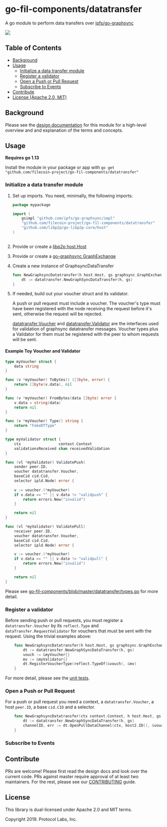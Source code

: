 # go-fil-components/datatransfer

A go module to perform data transfers over [ipfs/go-graphsync](https://github.com/ipfs/go-graphsync)

[![](https://img.shields.io/badge/made%20by-Protocol%20Labs-blue.svg?style=flat-square)](http://ipn.io)

## Table of Contents
* [Background]((https://github.com/filecoin-project/go-fil-components#background))
* [Usage]((https://github.com/filecoin-project/go-fil-components#usage))
    * [Initialize a data transfer module]((https://github.com/filecoin-project/go-fil-components#initialize-a-data-transfer-module))
    * [Register a validator](https://github.com/filecoin-project/go-fil-components#register-a-validator)
    * [Open a Push or Pull Request](https://github.com/filecoin-project/go-fil-components#open-a-push-or-pull-request)
    * [Subscribe to Events](https://github.com/filecoin-project/go-fil-components#subscribe-to-events)
* [Contribute](https://github.com/filecoin-project/go-fil-components#contribute)
* [License (Apache 2.0, MIT)](https://github.com/filecoin-project/go-fil-components#license) 

## Background

Please see the [design documentation](https://github.com/filecoin-project/go-fil-components/tree/master/datatransfer/docs/DESIGNDOC)
for this module for a high-level overview and and explanation of the terms and concepts.

## Usage

**Requires go 1.13**

Install the module in your package or app with `go get "github.com/filecoin-project/go-fil-components/datatransfer"`


### Initialize a data transfer module
1. Set up imports. You need, minimally, the following imports:
    ```go
    package mypackage

    import (
        gsimpl "github.com/ipfs/go-graphsync/impl"
        "github.com/filecoin-project/go-fil-components/datatransfer"
        "github.com/libp2p/go-libp2p-core/host"
    )
            
    ```
1. Provide or create a [libp2p host.Host](https://github.com/libp2p/go-libp2p-examples/tree/master/libp2p-host)
1. Provide or create a [go-graphsync GraphExchange](https://github.com/ipfs/go-graphsync#initializing-a-graphsync-exchange)
1. Create a new instance of GraphsyncDataTransfer
    ```go
    func NewGraphsyncDatatransfer(h host.Host, gs graphsync.GraphExchange) {
        dt := datatransfer.NewGraphSyncDataTransfer(h, gs)
    }
    ```

1. If needed, build out your voucher struct and its validator. 
    
    A push or pull request must include a voucher. The voucher's type must have been registered with 
    the node receiving the request before it's sent, otherwise the request will be rejected.  

    [datatransfer.Voucher](https://github.com/filecoin-project/go-fil-components/blob/21dd66ba370176224114b13030ee68cb785fadb2/datatransfer/types.go#L17)
    and [datatransfer.Validator](https://github.com/filecoin-project/go-fil-components/blob/21dd66ba370176224114b13030ee68cb785fadb2/datatransfer/types.go#L153)
    are the interfaces used for validation of graphsync datatransfer messages.  Voucher types plus a Validator for them must be registered
    with the peer to whom requests will be sent.  

#### Example Toy Voucher and Validator
```go
type myVoucher struct {
	data string
}

func (v *myVoucher) ToBytes() ([]byte, error) {
	return []byte(v.data), nil
}

func (v *myVoucher) FromBytes(data []byte) error {
	v.data = string(data)
	return nil
}

func (v *myVoucher) Type() string {
	return "FakeDTType"
}

type myValidator struct {
	ctx                 context.Context
	validationsReceived chan receivedValidation
}

func (vl *myValidator) ValidatePush(
	sender peer.ID,
	voucher datatransfer.Voucher,
	baseCid cid.Cid,
	selector ipld.Node) error {
    
    v := voucher.(*myVoucher)
    if v.data == "" || v.data != "validpush" {
        return errors.New("invalid")
    }   

	return nil
}

func (vl *myValidator) ValidatePull(
	receiver peer.ID,
	voucher datatransfer.Voucher,
	baseCid cid.Cid,
	selector ipld.Node) error {

    v := voucher.(*myVoucher)
    if v.data == "" || v.data != "validpull" {
        return errors.New("invalid")
    }   

	return nil
}

```


Please see 
[go-fil-components/blob/master/datatransfer/types.go](https://github.com/filecoin-project/go-fil-components/blob/master/datatransfer/types.go) 
for more detail.


### Register a validator
Before sending push or pull requests, you must register a `datatransfer.Voucher` 
by its `reflect.Type` and `dataTransfer.RequestValidator` for vouchers that
must be sent with the request.  Using the trivial examples above:
```go
    func NewGraphsyncDatatransfer(h host.Host, gs graphsync.GraphExchange) {
        dt := datatransfer.NewGraphSyncDataTransfer(h, gs)
        vouch := &myVoucher{}
        mv := &myValidator{} 
        dt.RegisterVoucherType(reflect.TypeOf(&vouch), &mv)
    }
```
    
For more detail, please see the [unit tests](https://github.com/filecoin-project/go-fil-components/blob/master/datatransfer/impl/graphsync/graphsync_impl_test.go).

### Open a Push or Pull Request
For a push or pull request you need a context, a `datatransfer.Voucher`, a host `peer.ID`, a base `cid.CID`
and a selector.
```go
    func NewGraphsyncDatatransfer(ctx context.Context, h host.Host, gs graphsync.GraphExchange) {
        dt := datatransfer.NewGraphSyncDataTransfer(h, gs)
        channelID, err := dt.OpenPullDataChannel(ctx, host2.ID(), &voucher, baseCid, selector)
    }
```

### Subscribe to Events


## Contribute
PRs are welcome!  Please first read the design docs and look over the current code.  PRs against 
master require approval of at least two maintainers.  For the rest, please see our 
[CONTRIBUTING](https://github.com/filecoin-project/go-fil-components/CONTRIBUTING.md) guide.

## License
This library is dual-licensed under Apache 2.0 and MIT terms.

Copyright 2019. Protocol Labs, Inc.